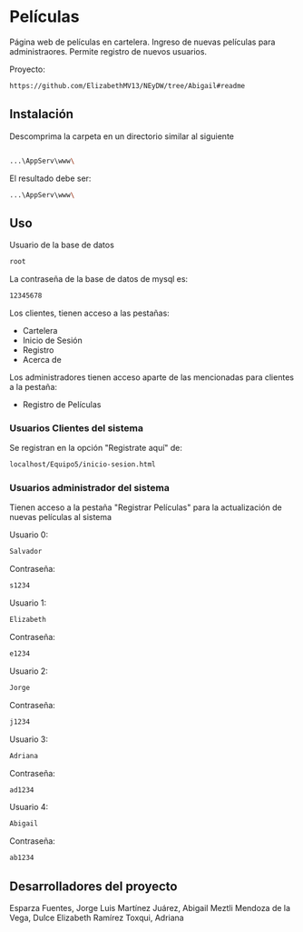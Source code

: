 # Películas
Página web de películas en cartelera.
Ingreso de nuevas películas para administraores.
Permite registro de nuevos usuarios.

Proyecto: 
```bash
https://github.com/ElizabethMV13/NEyDW/tree/Abigail#readme
```

## Instalación

Descomprima la carpeta en un directorio similar al siguiente

```bash

...\AppServ\www\
```

El resultado debe ser:
```bash
...\AppServ\www\
```

## Uso
Usuario de la base de datos
```bash
root
```

La contraseña de la base de datos de mysql es:
```bash
12345678
```

Los clientes, tienen acceso a las pestañas:
 - Cartelera
 - Inicio de Sesión
 - Registro
 - Acerca de

 Los administradores tienen acceso aparte de las mencionadas para clientes a la pestaña:
  - Registro de Películas


### Usuarios Clientes del sistema
Se registran en la opción "Registrate aquí" de:
```bash
localhost/Equipo5/inicio-sesion.html
```

### Usuarios administrador del sistema
Tienen acceso a la pestaña "Registrar Películas" para la actualización de nuevas películas al sistema

Usuario 0:
```bash
Salvador
```
Contraseña:
```bash
s1234
```

Usuario 1:
```bash
Elizabeth
```
Contraseña:
```bash
e1234
```

Usuario 2:
```bash
Jorge
```
Contraseña:
```bash
j1234
```

Usuario 3:
```bash
Adriana
```
Contraseña:
```bash
ad1234
```

Usuario 4:
```bash
Abigail
```
Contraseña:
```bash
ab1234
```


## Desarrolladores del proyecto

Esparza Fuentes, Jorge Luis
Martínez Juárez, Abigail Meztli
Mendoza de la Vega, Dulce Elizabeth
Ramírez Toxqui, Adriana
